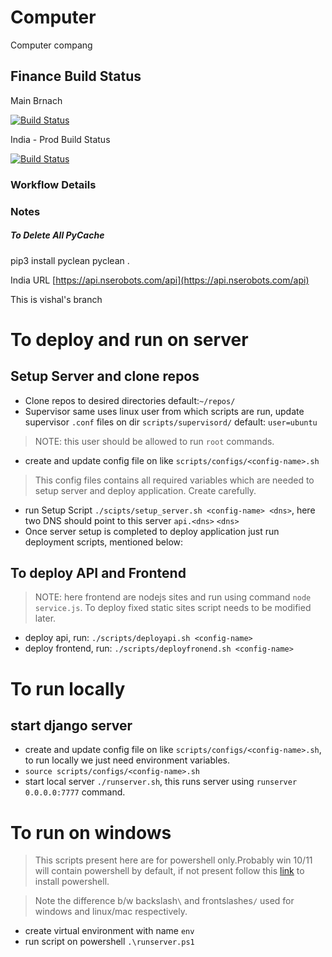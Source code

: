 # Computer
Computer compang

## Finance Build Status
Main Brnach

[![Build Status](https://dev.azure.com/algoautotrader/AlgoAutoTrader-Dev/_apis/build/status/Finance-%20Main?branchName=main)](https://dev.azure.com/algoautotrader/AlgoAutoTrader-Dev/_build/latest?definitionId=1&branchName=main)

India - Prod Build Status

[![Build Status](https://dev.azure.com/algoautotrader/AlgoAutoTrader-Dev/_apis/build/status/Finance-India-Prod?branchName=india-prod)](https://dev.azure.com/algoautotrader/AlgoAutoTrader-Dev/_build/latest?definitionId=2&branchName=india-prod)

### Workflow Details



### Notes
#####  To Delete All PyCache

pip3 install pyclean
pyclean .


India URL
[https://api.nserobots.com/api](https://api.nserobots.com/api)

This is vishal's branch

# To deploy and run on server
## Setup Server and clone repos
* Clone repos to desired directories default:`~/repos/`
* Supervisor same uses linux user from which scripts are run, update supervisor `.conf` files on dir `scripts/supervisord/` default: `user=ubuntu`
> NOTE: this user should be allowed to run `root` commands.
* create and update config file on like `scripts/configs/<config-name>.sh`
> This config files contains all required variables which are needed to setup server and deploy application. Create carefully.
* run Setup Script `./scipts/setup_server.sh <config-name> <dns>`, here two DNS should point to this server `api.<dns>` `<dns>`
* Once server setup is completed to deploy application just run deployment scripts, mentioned below:

## To deploy API and Frontend
> NOTE: here frontend are nodejs sites and run using command `node service.js`. To deploy fixed static sites script needs to be modified later.
* deploy api, run: `./scripts/deployapi.sh <config-name>`
* deploy frontend, run: `./scripts/deployfronend.sh <config-name>`

# To run locally
## start django server
* create and update config file on like `scripts/configs/<config-name>.sh`, to run locally we just need environment variables.
* `source scripts/configs/<config-name>.sh`
* start local server `./runserver.sh`, this runs server using `runserver 0.0.0.0:7777` command.

# To run on windows
> This scripts present here are for powershell only.Probably win 10/11 will contain powershell by default, if not present follow this [link](https://docs.microsoft.com/en-us/powershell/scripting/install/installing-powershell-on-windows?view=powershell-7.2) to install powershell.

> Note the difference b/w backslash`\` and frontslashes`/` used for windows and linux/mac respectively.

* create virtual environment with name `env`
* run script on powershell `.\runserver.ps1`

